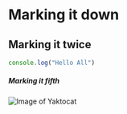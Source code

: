 # Marking it down
## Marking it twice

```javascript
console.log("Hello All")
``` 
##### Marking it fifth


![Image of Yaktocat](https://octodex.github.com/images/yaktocat.png)
